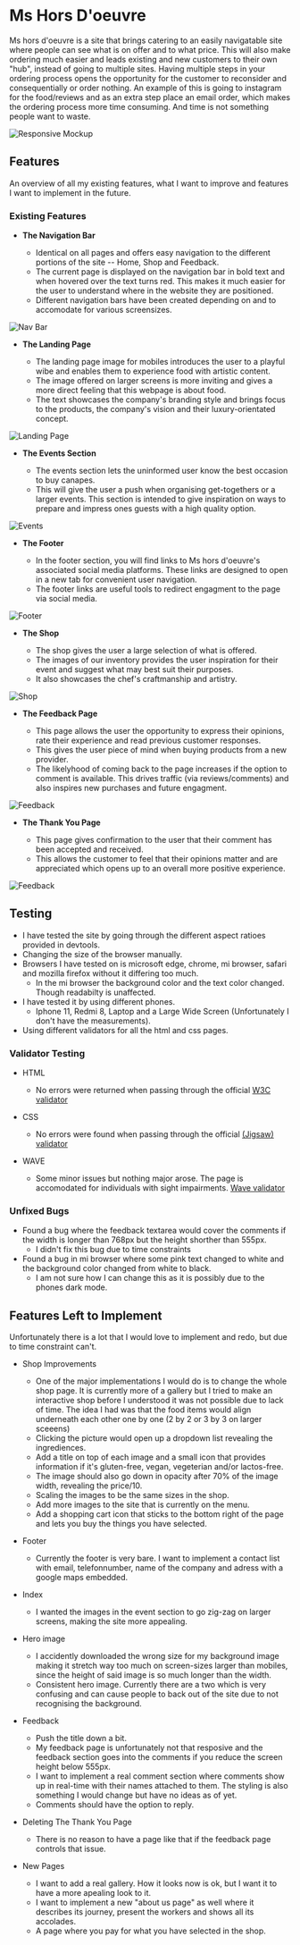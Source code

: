 # Ms Hors D'oeuvre

Ms hors d'oeuvre is a site that brings catering to an easily navigatable site where people can see 
what is on offer and to what price. This will also make ordering much easier and leads existing and new customers to their own "hub", instead of going to multiple sites. Having multiple steps in your ordering process opens the opportunity for the customer to reconsider and consequentially or order nothing. An example of this is going to instagram for the food/reviews and as an extra step place an email order, which makes the ordering process more time consuming. And time is not something people want to waste.

![Responsive Mockup](https://github.com/iiJozza/Canapes-shop/blob/main/assets/images-readme/readme-mockup.png)

## Features

An overview of all my existing features, what I want to improve and features I want to implement in the future.

### Existing Features

- __The Navigation Bar__

  - Identical on all pages and offers  easy navigation to the different portions of the site -- Home, Shop and Feedback.
  - The current page is displayed on the navigation bar in bold text and when hovered over the text turns red. This makes it much easier for the user to understand where in the website they are positioned.
  - Different navigation bars have been created depending on and to accomodate for various screensizes.

![Nav Bar](https://github.com/iiJozza/Canapes-shop/blob/main/assets/images-readme/nav-bar.png)

- __The Landing Page__

  - The landing page image for mobiles introduces the user to a playful wibe and enables them to experience food with artistic content.  
  - The image offered on larger screens is more inviting and gives a more direct feeling that this webpage is about food.
  - The text showcases the company's branding style and brings focus to the products, the company's vision and their luxury-orientated concept.


![Landing Page](https://github.com/iiJozza/Canapes-shop/blob/main/assets/images-readme/pictures-hero.png)

- __The Events Section__

  - The events section lets the uninformed user know the best occasion to buy canapes.
  - This will give the user a push when organising get-togethers or a larger events. This section is intended to give inspiration on ways to prepare and impress ones guests with a high quality option.

![Events](https://github.com/iiJozza/Canapes-shop/blob/main/assets/images-readme/readme-event-photo.png)

- __The Footer__

  - In the footer section, you will find links to Ms hors d'oeuvre's associated social media platforms. These links are designed to open in a new tab for convenient user navigation.
  - The footer links are useful tools to redirect engagment to the page via social media. 

![Footer](https://github.com/iiJozza/Canapes-shop/blob/main/assets/images-readme/readme-footer.PNG)

- __The Shop__

  - The shop gives the user a large selection of what is offered. 
  - The images of our inventory provides the user inspiration for their event and suggest what may best suit their purposes.
  - It also showcases the chef's craftmanship and artistry. 

![Shop](https://github.com/iiJozza/Canapes-shop/blob/main/assets/images-readme/readme-shop.PNG)

- __The Feedback Page__

  - This page allows the user the opportunity to express their opinions, rate their experience and read previous customer responses.
  - This gives the user piece of mind when buying products from a new provider.
  - The likelyhood of coming back to the page increases if the option to comment is available. This drives traffic (via reviews/comments) and also inspires new purchases and future engagment.

![Feedback](https://github.com/iiJozza/Canapes-shop/blob/main/assets/images-readme/readme-feedback.PNG)

- __The Thank You Page__

  - This page gives confirmation to the user that their comment has been accepted and received.
  - This allows the customer to feel that their opinions matter and are appreciated which opens up to an overall more positive experience.

![Feedback](https://github.com/iiJozza/Canapes-shop/blob/main/assets/images-readme/readme-feedback.PNG)

## Testing

- I have tested the site by going through the different aspect ratioes provided in devtools.
- Changing the size of the browser manually.
- Browsers I have tested on is microsoft edge, chrome, mi browser, safari and mozilla firefox without it differing too much.
  - In the mi browser the background color and the text color changed. Though readabilty is unaffected.
- I have tested it by using different phones.
  - Iphone 11, Redmi 8, Laptop and a Large Wide Screen (Unfortunately I don't have the measurements).  
- Using different validators for all the html and css pages.

### Validator Testing

- HTML
  - No errors were returned when passing through the official [W3C validator](https://validator.w3.org/nu/?doc=https%3A%2F%2Fiijozza.github.io%2FCanapes-shop%2F)

- CSS
  - No errors were found when passing through the official [(Jigsaw) validator](https://jigsaw.w3.org/css-validator/validator?uri=https%3A%2F%2Fvalidator.w3.org%2Fnu%2F%3Fdoc%3Dhttps%253A%252F%252Fcode-institute-org.github.io%252Flove-running-2.0%252Findex.html&profile=css3svg&usermedium=all&warning=1&vextwarning=&lang=en#css)

- WAVE
  - Some minor issues but nothing major arose. The page is accomodated for individuals with sight impairments. [Wave validator](https://wave.webaim.org/report#/https://iijozza.github.io/Canapes-shop)

### Unfixed Bugs

- Found a bug where the feedback textarea would cover the comments if the width is longer than 768px but the height shorther than 555px.
  - I didn't fix this bug due to time constraints
- Found a bug in mi browser where some pink text changed to white and the background color changed from white to black.
  - I am not sure how I can change this as it is possibly due to the phones dark mode.

## Features Left to Implement

Unfortunately there is a lot that I would love to implement and redo, but due to time constraint can't. 

- Shop Improvements
  - One of the major implementations I would do is to change the whole shop page. It is currently more of a gallery but I tried to make an interactive shop before I understood it was not possible due to lack of time. The idea I had was that the food items would align underneath each other one by one (2 by 2 or 3 by 3 on larger sceeens)
  - Clicking the picture would open up a dropdown list revealing the ingrediences.
  - Add a title on top of each image and a small icon that provides information if it's gluten-free, vegan, vegeterian and/or lactos-free. 
  - The image should also go down in opacity after 70% of the image width, revealing the price/10. 
  - Scaling the images to be the same sizes in the shop.
  - Add more images to the site that is currently on the menu. 
  - Add a shopping cart icon that sticks to the bottom right of the page and lets you buy the things you have selected.

- Footer
  - Currently the footer is very bare. I want to implement a contact list with email, telefonnumber, name of the company and adress with a google maps embedded. 

- Index
  - I wanted the images in the event section to go zig-zag on larger screens, making the site more appealing.
  
- Hero image
  - I accidently downloaded the wrong size for my background image making it stretch way too much on screen-sizes larger than mobiles, since the height of said image is so much longer than the width.
  - Consistent hero image. Currently there are a two which is very confusing and can cause people to back out of the site due to not recognising the background.

- Feedback
  - Push the title down a bit. 
  - My feedback page is unfortunately not that resposive and the feedback section goes into the comments if you reduce the screen height below 555px. 
  - I want to implement a real comment section where comments show up in real-time with their names attached to them. The styling is also something I would change but have no ideas as of yet.
  - Comments should have the option to reply. 

- Deleting The Thank You Page
  - There is no reason to have a page like that if the feedback page controls that issue.

- New Pages
  - I want to add a real gallery. How it looks now is ok, but I want it to have a more apealing look to it.
  - I want to implement a new "about us page" as well where it describes its journey, present the workers and shows all its accolades.
  - A page where you pay for what you have selected in the shop.

